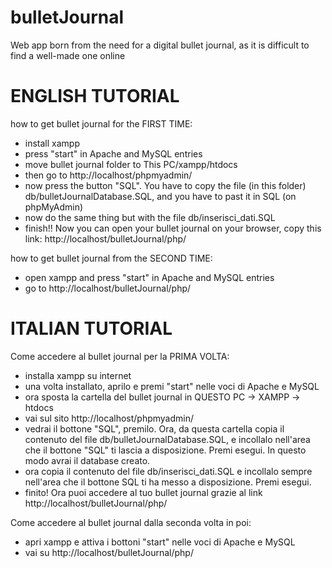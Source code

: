 # bulletJournal
Web app born from the need for a digital bullet journal, as it is difficult to find a well-made one online


# ENGLISH TUTORIAL
how to get bullet journal for the FIRST TIME:
- install xampp
- press "start" in Apache and MySQL entries
- move bullet journal folder to This PC/xampp/htdocs
- then go to http://localhost/phpmyadmin/
- now press the button "SQL". You have to copy the file (in this folder) db/bulletJournalDatabase.SQL, and you have to past it in SQL (on phpMyAdmin)
- now do the same thing but with the file db/inserisci_dati.SQL
- finish!! Now you can open your bullet journal on your browser, copy this link: http://localhost/bulletJournal/php/

how to get bullet journal from the SECOND TIME:
- open xampp and press "start" in Apache and MySQL entries
- go to http://localhost/bulletJournal/php/

# ITALIAN TUTORIAL

Come accedere al bullet journal per la PRIMA VOLTA:
- installa xampp su internet
- una volta installato, aprilo e premi "start" nelle voci di Apache e MySQL
- ora sposta la cartella del bullet journal in QUESTO PC -> XAMPP -> htdocs
- vai sul sito http://localhost/phpmyadmin/
- vedrai il bottone "SQL", premilo. Ora, da questa cartella copia il contenuto del file db/bulletJournalDatabase.SQL, e incollalo 
nell'area che il bottone "SQL" ti lascia a disposizione. Premi esegui. In questo modo avrai il database creato. 
- ora copia il contenuto del file db/inserisci_dati.SQL e incollalo sempre nell'area che il bottone SQL ti ha messo a disposizione. Premi esegui.
- finito! Ora puoi accedere al tuo bullet journal grazie al link http://localhost/bulletJournal/php/

Come accedere al bullet journal dalla seconda volta in poi:
- apri xampp e attiva i bottoni "start" nelle voci di Apache e MySQL
- vai su http://localhost/bulletJournal/php/

